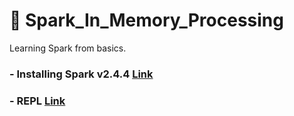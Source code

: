 # :memo: Spark_In_Memory_Processing

Learning Spark from basics.

### - Installing Spark v2.4.4 [Link](https://github.com/priyansh19/Spark_In_Memory_Processing/blob/master/Installing_Spark/README.md)
### - REPL [Link](https://github.com/priyansh19/Spark_In_Memory_Processing/tree/master/REPL)

